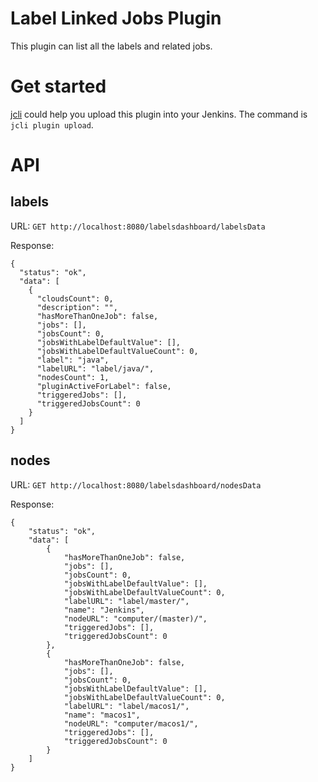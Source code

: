# Label Linked Jobs Plugin

This plugin can list all the labels and related jobs.

# Get started

[jcli](https://github.com/jenkins-zh/jenkins-cli) could help you upload this plugin into your
Jenkins. The command is `jcli plugin upload`.

# API

## labels

URL: `GET http://localhost:8080/labelsdashboard/labelsData`

Response:
```
{
  "status": "ok",
  "data": [
    {
      "cloudsCount": 0,
      "description": "",
      "hasMoreThanOneJob": false,
      "jobs": [],
      "jobsCount": 0,
      "jobsWithLabelDefaultValue": [],
      "jobsWithLabelDefaultValueCount": 0,
      "label": "java",
      "labelURL": "label/java/",
      "nodesCount": 1,
      "pluginActiveForLabel": false,
      "triggeredJobs": [],
      "triggeredJobsCount": 0
    }
  ]
}
```

## nodes

URL: `GET http://localhost:8080/labelsdashboard/nodesData`

Response:
```
{
    "status": "ok",
    "data": [
        {
            "hasMoreThanOneJob": false,
            "jobs": [],
            "jobsCount": 0,
            "jobsWithLabelDefaultValue": [],
            "jobsWithLabelDefaultValueCount": 0,
            "labelURL": "label/master/",
            "name": "Jenkins",
            "nodeURL": "computer/(master)/",
            "triggeredJobs": [],
            "triggeredJobsCount": 0
        },
        {
            "hasMoreThanOneJob": false,
            "jobs": [],
            "jobsCount": 0,
            "jobsWithLabelDefaultValue": [],
            "jobsWithLabelDefaultValueCount": 0,
            "labelURL": "label/macos1/",
            "name": "macos1",
            "nodeURL": "computer/macos1/",
            "triggeredJobs": [],
            "triggeredJobsCount": 0
        }
    ]
}
```
